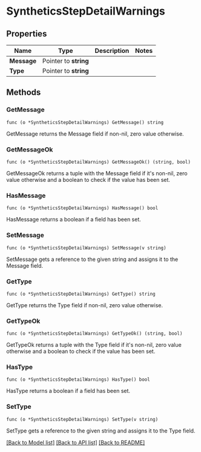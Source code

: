 # SyntheticsStepDetailWarnings

## Properties

Name | Type | Description | Notes
------------ | ------------- | ------------- | -------------
**Message** | Pointer to **string** |  | 
**Type** | Pointer to **string** |  | 

## Methods

### GetMessage

`func (o *SyntheticsStepDetailWarnings) GetMessage() string`

GetMessage returns the Message field if non-nil, zero value otherwise.

### GetMessageOk

`func (o *SyntheticsStepDetailWarnings) GetMessageOk() (string, bool)`

GetMessageOk returns a tuple with the Message field if it's non-nil, zero value otherwise
and a boolean to check if the value has been set.

### HasMessage

`func (o *SyntheticsStepDetailWarnings) HasMessage() bool`

HasMessage returns a boolean if a field has been set.

### SetMessage

`func (o *SyntheticsStepDetailWarnings) SetMessage(v string)`

SetMessage gets a reference to the given string and assigns it to the Message field.

### GetType

`func (o *SyntheticsStepDetailWarnings) GetType() string`

GetType returns the Type field if non-nil, zero value otherwise.

### GetTypeOk

`func (o *SyntheticsStepDetailWarnings) GetTypeOk() (string, bool)`

GetTypeOk returns a tuple with the Type field if it's non-nil, zero value otherwise
and a boolean to check if the value has been set.

### HasType

`func (o *SyntheticsStepDetailWarnings) HasType() bool`

HasType returns a boolean if a field has been set.

### SetType

`func (o *SyntheticsStepDetailWarnings) SetType(v string)`

SetType gets a reference to the given string and assigns it to the Type field.


[[Back to Model list]](../README.md#documentation-for-models) [[Back to API list]](../README.md#documentation-for-api-endpoints) [[Back to README]](../README.md)


